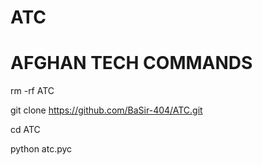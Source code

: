 # ATC
# AFGHAN TECH COMMANDS 

rm -rf ATC

git clone https://github.com/BaSir-404/ATC.git

cd ATC

python atc.pyc
